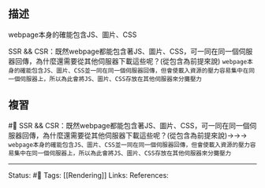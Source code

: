 
## 描述


webpage本身的確能包含JS、圖片、CSS


SSR && CSR：既然webpage都能包含著JS、圖片、CSS，可一同在同一個伺服器回傳，為什麼還需要從其他伺服器下載這些呢？(從包含為前提來說) `webpage本身的確能包含JS、圖片、CSS並一同在同一個伺服器回傳，但會使載入資源的壓力容易集中在同一個伺服器上，所以為此會將JS、圖片、CSS存放在其他伺服器來分攤壓力`

## 複習

#🧠 SSR && CSR：既然webpage都能包含著JS、圖片、CSS，可一同在同一個伺服器回傳，為什麼還需要從其他伺服器下載這些呢？(從包含為前提來說)->->-> `webpage本身的確能包含JS、圖片、CSS並一同在同一個伺服器回傳，但會使載入資源的壓力容易集中在同一個伺服器上，所以為此會將JS、圖片、CSS存放在其他伺服器來分攤壓力`
<!--SR:!2022-10-31,3,250-->

---
Status: #🌱 
Tags:
[[Rendering]]
Links:
References: